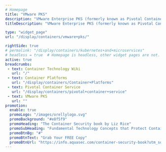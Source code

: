 ```yaml
---
# Homepage
title: "VMware PKS"
description: "VMware Enterprise PKS (formerly known as Pivotal Container Service or PKS) is a turnkey product that enables enterprises and service providers to simplify the deployment and operations of Kubernetes clusters. This page gathers resources about VMware PKS and how to deploy it."
titleDescription: "VMware Enterprise PKS (formerly known as Pivotal Container Service or PKS) is a turnkey product that enables enterprises and service providers to simplify the deployment and operations of Kubernetes clusters. This page gathers resources about VMware PKS and how to deploy it." 

type: "widget_page"
url: "/display/containers/vmware+pks/" 

rightSide: true 
# permalink: "/display/containers/kubernetes+and+microservices"
# headless = true  # Homepage is headless, other widget pages are not.
active: true
breadcrumbs:
 - text: Container Technology Wiki
   url: "/"
 - text: Container Platforms
   url: "/display/containers/Container+Platforms"
 - text: Pivotal Container Service
   url: "/display/containers/pivotal+container+service"
 - text: VMware PKS
   url: ""
promotion:
  enable: true
  promoLogo: "/images/orellylogo.svg"
  promoBackground: "#e8f5f9"
  promoHeading: "The Container Security book by Liz Rice"
  promoSubHeading: "Fundamental Technology Concepts that Protect Containerized Applications"
  promoBtnBg: "#"
  promoBtnText: "Grab Your FREE Copy"
  promoBtnUrl: "https://info.aquasec.com/container-security-book?utm_source=wiki"
---
```


